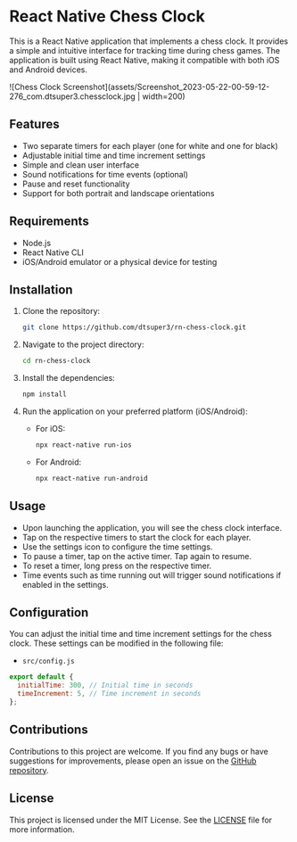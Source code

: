 # React Native Chess Clock

This is a React Native application that implements a chess clock. It provides a simple and intuitive interface for tracking time during chess games. The application is built using React Native, making it compatible with both iOS and Android devices.

![Chess Clock Screenshot](assets/Screenshot_2023-05-22-00-59-12-276_com.dtsuper3.chessclock.jpg | width=200)

## Features

- Two separate timers for each player (one for white and one for black)
- Adjustable initial time and time increment settings
- Simple and clean user interface
- Sound notifications for time events (optional)
- Pause and reset functionality
- Support for both portrait and landscape orientations

## Requirements

- Node.js
- React Native CLI
- iOS/Android emulator or a physical device for testing

## Installation

1. Clone the repository:

   ```bash
   git clone https://github.com/dtsuper3/rn-chess-clock.git
   ```

2. Navigate to the project directory:

   ```bash
   cd rn-chess-clock
   ```

3. Install the dependencies:

   ```bash
   npm install
   ```

4. Run the application on your preferred platform (iOS/Android):

   - For iOS:

     ```bash
     npx react-native run-ios
     ```

   - For Android:

     ```bash
     npx react-native run-android
     ```

## Usage

- Upon launching the application, you will see the chess clock interface.
- Tap on the respective timers to start the clock for each player.
- Use the settings icon to configure the time settings.
- To pause a timer, tap on the active timer. Tap again to resume.
- To reset a timer, long press on the respective timer.
- Time events such as time running out will trigger sound notifications if enabled in the settings.

## Configuration

You can adjust the initial time and time increment settings for the chess clock. These settings can be modified in the following file:

- `src/config.js`

```javascript
export default {
  initialTime: 300, // Initial time in seconds
  timeIncrement: 5, // Time increment in seconds
};
```

## Contributions

Contributions to this project are welcome. If you find any bugs or have suggestions for improvements, please open an issue on the [GitHub repository](https://github.com/dtsuper3/rn-chess-clock).

## License

This project is licensed under the MIT License. See the [LICENSE](LICENSE) file for more information.
